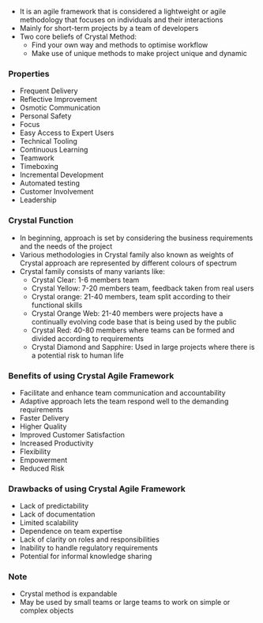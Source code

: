 - It is an agile framework that is considered a lightweight or agile methodology that focuses on individuals and their interactions
- Mainly for short-term projects by a team of developers
- Two core beliefs of Crystal Method:
	- Find your own way and methods to optimise workflow
	- Make use of unique methods to make project unique and dynamic

### Properties
- Frequent Delivery
- Reflective Improvement
- Osmotic Communication
- Personal Safety
- Focus
- Easy Access to Expert Users
- Technical Tooling
- Continuous Learning
- Teamwork
- Timeboxing
- Incremental Development
- Automated testing
- Customer Involvement
- Leadership

### Crystal Function
- In beginning, approach is set by considering the business requirements and the needs of the project
- Various methodologies in Crystal family also known as weights of Crystal approach are represented by different colours of spectrum
- Crystal family consists of many variants like:
	- Crystal Clear: 1-6 members team
	- Crystal Yellow: 7-20 members team, feedback taken from real users
	- Crystal orange: 21-40 members, team split according to their functional skills
	- Crystal Orange Web: 21-40 members were projects have a continually evolving code base that is being used by the public
	- Crystal Red: 40-80 members where teams can be formed and divided according to requirements
	- Crystal Diamond and Sapphire: Used in large projects where there is a potential risk to human life

### Benefits of using Crystal Agile Framework
- Facilitate and enhance team communication and accountability
- Adaptive approach lets the team respond well to the demanding requirements
- Faster Delivery
- Higher Quality
- Improved Customer Satisfaction
- Increased Productivity
- Flexibility
- Empowerment
- Reduced Risk

### Drawbacks of using Crystal Agile Framework
- Lack of predictability
- Lack of documentation
- Limited scalability
- Dependence on team expertise
- Lack of clarity on roles and responsibilities
- Inability to handle regulatory requirements
- Potential for informal knowledge sharing

### Note
- Crystal method is expandable
- May be used by small teams or large teams to work on simple or complex objects
